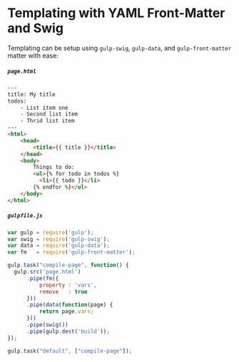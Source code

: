 # Templating with YAML Front-Matter and Swig
Templating can be setup using `gulp-swig`, `gulp-data`, and `gulp-front-matter` matter with ease:

##### `page.html`

```html
---
title: My title
todos:
    - List item one
    - Second list item
    - Thrid list item
---
<html>
    <head>
        <title>{{ title }}</title>
    </head>
    <body>
        Things to do:
        <ul>{% for todo in todos %}
          <li>{{ todo }}</li>
        {% endfor %}</ul>
    </body>
</html>
```

##### `gulpfile.js`

```js
var gulp = require('gulp');
var swig = require('gulp-swig');
var data = require('gulp-data');
var fm   = require('gulp-front-matter');

gulp.task("compile-page", function() {
  gulp.src('page.html')
      .pipe(fm({
          property : 'vars',
          remove   : true
      }))
      .pipe(data(function(page) { 
          return page.vars;
      }))
      .pipe(swig())
      .pipe(gulp.dest('build'));
});

gulp.task("default", ["compile-page"]);
```
